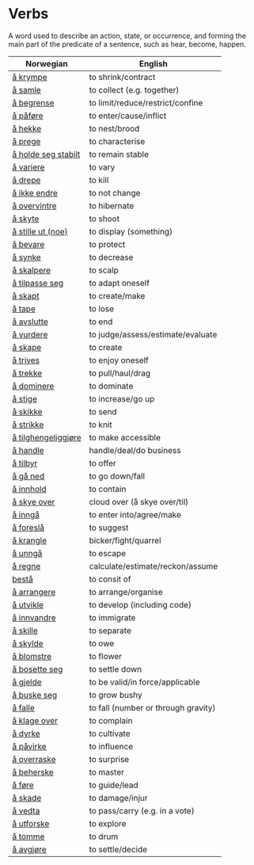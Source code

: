 # Verbs

A word used to describe an action, state, or occurrence, and forming the main part of the predicate of a sentence, such as hear, become, happen.

| Norwegian | English |
| --- | --- |
| [å krympe](https://www.ordnett.no/search?language=no&phrase=å%20krympe) | to shrink/contract |
| [å samle](https://www.ordnett.no/search?language=no&phrase=å%20samle) | to collect (e.g. together) |
| [å begrense](https://www.ordnett.no/search?language=no&phrase=å%20begrense) | to limit/reduce/restrict/confine |
| [å påføre](https://www.ordnett.no/search?language=no&phrase=å%20påføre) | to enter/cause/inflict |
| [å hekke](https://www.ordnett.no/search?language=no&phrase=å%20hekke) | to nest/brood |
| [å prege](https://www.ordnett.no/search?language=no&phrase=å%20prege) | to characterise |
| [å holde seg stabilt](https://www.ordnett.no/search?language=no&phrase=å%20holde%20seg%20stabilt) | to remain stable |
| [å variere](https://www.ordnett.no/search?language=no&phrase=å%20variere) | to vary |
| [å drepe](https://www.ordnett.no/search?language=no&phrase=å%20drepe) | to kill |
| [å ikke endre](https://www.ordnett.no/search?language=no&phrase=å%20ikke%20endre) | to not change |
| [å overvintre](https://www.ordnett.no/search?language=no&phrase=å%20overvintre) | to hibernate |
| [å skyte](https://www.ordnett.no/search?language=no&phrase=å%20skyte) | to shoot |
| [å stille ut (noe)](https://www.ordnett.no/search?language=no&phrase=å%20stille%20ut%20(noe)) | to display (something) |
| [å bevare](https://www.ordnett.no/search?language=no&phrase=å%20bevare) | to protect |
| [å synke](https://www.ordnett.no/search?language=no&phrase=å%20synke) | to decrease |
| [å skalpere](https://www.ordnett.no/search?language=no&phrase=å%20skalpere) | to scalp |
| [å tilpasse seg](https://www.ordnett.no/search?language=no&phrase=å%20tilpasse%20seg) | to adapt oneself |
| [å skapt](https://www.ordnett.no/search?language=no&phrase=å%20skapt) | to create/make |
| [å tape](https://www.ordnett.no/search?language=no&phrase=å%20tape) | to lose |
| [å avslutte](https://www.ordnett.no/search?language=no&phrase=å%20avslutte) | to end |
| [å vurdere](https://www.ordnett.no/search?language=no&phrase=å%20vurdere) | to judge/assess/estimate/evaluate |
| [å skape](https://www.ordnett.no/search?language=no&phrase=å%20skape) | to create |
| [å trives](https://www.ordnett.no/search?language=no&phrase=å%20trives) | to enjoy oneself |
| [å trekke](https://www.ordnett.no/search?language=no&phrase=å%20trekke) | to pull/haul/drag |
| [å dominere](https://www.ordnett.no/search?language=no&phrase=å%20dominere) | to dominate |
| [å stige](https://www.ordnett.no/search?language=no&phrase=å%20stige) | to increase/go up |
| [å skikke](https://www.ordnett.no/search?language=no&phrase=å%20skikke) | to send |
| [å strikke](https://www.ordnett.no/search?language=no&phrase=å%20strikke) | to knit |
| [å tilghengeliggjøre](https://www.ordnett.no/search?language=no&phrase=å%20tilghengeliggjøre) | to make accessible |
| [å handle](https://www.ordnett.no/search?language=no&phrase=å%20handle) | handle/deal/do business |
| [å tilbyr](https://www.ordnett.no/search?language=no&phrase=å%20tilbyr) | to offer |
| [å gå ned](https://www.ordnett.no/search?language=no&phrase=å%20gå%20ned) | to go down/fall |
| [å innhold](https://www.ordnett.no/search?language=no&phrase=å%20innhold) | to contain |
| [å skye over](https://www.ordnett.no/search?language=no&phrase=å%20skye%20over) | cloud over (å skye over/til) |
| [å inngå](https://www.ordnett.no/search?language=no&phrase=å%20inngå) | to enter into/agree/make |
| [å foreslå](https://www.ordnett.no/search?language=no&phrase=å%20foreslå) | to suggest |
| [å krangle](https://www.ordnett.no/search?language=no&phrase=å%20krangle) | bicker/fight/quarrel |
| [å unngå](https://www.ordnett.no/search?language=no&phrase=å%20unngå) | to escape |
| [å regne](https://www.ordnett.no/search?language=no&phrase=å%20regne) | calculate/estimate/reckon/assume |
| [bestå](https://www.ordnett.no/search?language=no&phrase=bestå) | to consit of |
| [å arrangere](https://www.ordnett.no/search?language=no&phrase=å%20arrangere) | to arrange/organise |
| [å utvikle](https://www.ordnett.no/search?language=no&phrase=å%20utvikle) | to develop (including code) |
| [å innvandre](https://www.ordnett.no/search?language=no&phrase=å%20innvandre) | to immigrate |
| [å skille](https://www.ordnett.no/search?language=no&phrase=å%20skille) | to separate |
| [å skylde](https://www.ordnett.no/search?language=no&phrase=å%20skylde) | to owe |
| [å blomstre](https://www.ordnett.no/search?language=no&phrase=å%20blomstre) | to flower |
| [å bosette seg](https://www.ordnett.no/search?language=no&phrase=å%20bosette%20seg) | to settle down |
| [å gjelde](https://www.ordnett.no/search?language=no&phrase=å%20gjelde) | to be valid/in force/applicable |
| [å buske seg](https://www.ordnett.no/search?language=no&phrase=å%20buske%20seg) | to grow bushy |
| [å falle](https://www.ordnett.no/search?language=no&phrase=å%20falle) | to fall (number or through gravity) |
| [å klage over](https://www.ordnett.no/search?language=no&phrase=å%20klage%20over) | to complain |
| [å dyrke](https://www.ordnett.no/search?language=no&phrase=å%20dyrke) | to cultivate |
| [å påvirke](https://www.ordnett.no/search?language=no&phrase=å%20påvirke) | to influence |
| [å overraske](https://www.ordnett.no/search?language=no&phrase=å%20overraske) | to surprise |
| [å beherske](https://www.ordnett.no/search?language=no&phrase=å%20beherske) | to master |
| [å føre](https://www.ordnett.no/search?language=no&phrase=å%20føre) | to guide/lead |
| [å skade](https://www.ordnett.no/search?language=no&phrase=å%20skade) | to damage/injur |
| [å vedta](https://www.ordnett.no/search?language=no&phrase=å%20vedta) | to pass/carry (e.g. in a vote) |
| [å utforske](https://www.ordnett.no/search?language=no&phrase=å%20utforske) | to explore |
| [å tomme](https://www.ordnett.no/search?language=no&phrase=å%20tomme) | to drum |
| [å avgjøre](https://www.ordnett.no/search?language=no&phrase=å%20avgjøre) | to settle/decide |


